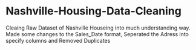 # Nashville-Housing-Data-Cleaning
Cleaing Raw Dataset of Nashville Houseing into much understanding way. Made some changes to the Sales_Date format, Seperated the Adress into  specify columns and Removed Duplicates
